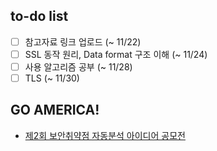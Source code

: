 ## to-do list
- [ ] 참고자료 링크 업로드 (~ 11/22)
- [ ] SSL 동작 원리, Data format 구조 이해 (~ 11/24)
- [ ] 사용 알고리즘 공부 (~ 11/28)
- [ ] TLS (~ 11/30)

## GO AMERICA!
- [제2회 보안취약점 자동분석 아이디어 공모전](http://concert.or.kr/iotcube/contest.html)
